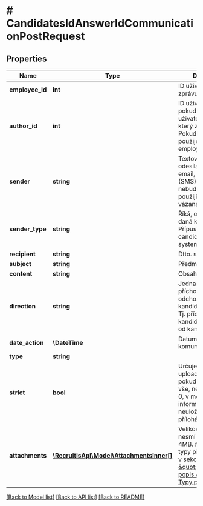 # # CandidatesIdAnswerIdCommunicationPostRequest

## Properties

Name | Type | Description | Notes
------------ | ------------- | ------------- | -------------
**employee_id** | **int** | ID uživatele, který zprávu posílá. |
**author_id** | **int** | ID uživatele, vyplňte, pokud je autor jiný uživatel, než ten, který zprávu posílá. Pokud nevyplněno, použije se employee_id. | [optional]
**sender** | **string** | Textová podoba odesílatele (jméno, email, telefoní číslo (SMS)), pokud nebude vyplněno, použijí se data vázaná na author_id. | [optional]
**sender_type** | **string** | Říká, od koho pochází daná komunikace. Přípustné hodnoty: candidate, employee, system, other |
**recipient** | **string** | Dtto. sender | [optional]
**subject** | **string** | Předmět zprávy. |
**content** | **string** | Obsah zprávy. |
**direction** | **string** | Jedna z hodnot: in &#x3D; příchozí, out &#x3D; odchozí, váže se ke kandidátovi/odpovědi.     Tj. příchozí ke kandidátovi a odchozí od kandidáta. |
**date_action** | **\DateTime** | Datum vytvoření komunikace. | [optional]
**type** | **string** |  |
**strict** | **bool** | Určuje chování uploadu při chybě, pokud 1, tak se uloží vše, nebo nic. Pokud 0, v meta tagu budou informace o neuložených přílohách. | [optional] [default to true]
**attachments** | [**\RecruitisApi\Model\AttachmentsInner[]**](AttachmentsInner.md) | Velikost souboru nesmí přesáhnout 4MB.  #### Všechny typy příloh naleznete v sekci [\&quot;Dodatečný popis API volání - Typy příloh\&quot;](#typy-příloh-attachment-type) | [optional]

[[Back to Model list]](../../README.md#models) [[Back to API list]](../../README.md#endpoints) [[Back to README]](../../README.md)
